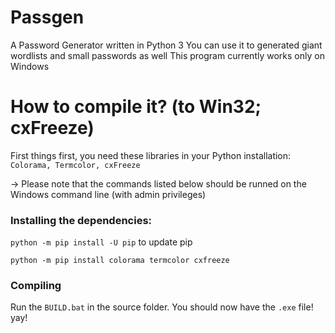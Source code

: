 # Passgen
A Password Generator written in Python 3
You can use it to generated giant wordlists and small passwords as well
This program currently works only on Windows

# How to compile it? (to Win32; cxFreeze)
First things first, you need these libraries in your Python installation: `Colorama, Termcolor, cxFreeze`

-> Please note that the commands listed below should be runned on the Windows command line (with admin privileges)

### Installing the dependencies:

`python -m pip install -U pip` to update pip

`python -m pip install colorama termcolor cxfreeze`

### Compiling

Run the `BUILD.bat` in the source folder. You should now have the `.exe` file! yay!
